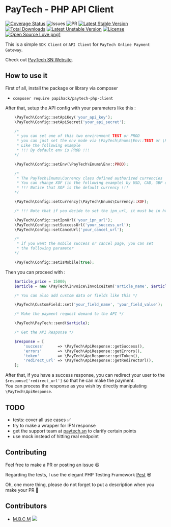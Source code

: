 # PayTech - PHP API Client

[![Coverage Status](https://img.shields.io/badge/coverage-99.25%25-success)](https://coveralls.io/github/PapiHack/paytech-php-client?branch=master)
![Issues](https://img.shields.io/github/issues/PapiHack/paytech-php-client)
![PR](https://img.shields.io/github/issues-pr/PapiHack/paytech-php-client)
[![Latest Stable Version](https://poser.pugx.org/papihack/paytech-php-client/v)](//packagist.org/packages/papihack/paytech-php-client)
[![Total Downloads](https://poser.pugx.org/papihack/paytech-php-client/downloads)](//packagist.org/packages/papihack/paytech-php-client)
[![Latest Unstable Version](https://poser.pugx.org/papihack/paytech-php-client/v/unstable)](//packagist.org/packages/papihack/paytech-php-client)
[![License](https://poser.pugx.org/papihack/paytech-php-client/license)](//packagist.org/packages/papihack/paytech-php-client)
[![Open Source Love png1](https://badges.frapsoft.com/os/v1/open-source.png?v=103)](https://github.com/ellerbrock/open-source-badges/)

This is a simple `SDK Client` or `API Client` for `PayTech Online Payment Gateway`.

Check out [PayTech SN Website](https://paytech.sn).

## How to use it

First of all, install the package or library via composer

- `composer require papihack/paytech-php-client`

After that, setup the API config with your parameters like this :

```php
    \PayTech\Config::setApiKey('your_api_key');
    \PayTech\Config::setApiSecret('your_api_secret');

    /*
     * you can set one of this two environment TEST or PROD
     * you can just set the env mode via \PayTech\Enums\Env::TEST or \PayTech\Enums\Env::PROD
     * Like the following example
     * !!! By default env is PROD !!!
    */

    \PayTech\Config::setEnv(\PayTech\Enums\Env::PROD);

    /*
     * The PayTech\Enums\Currency class defined authorized currencies
     * You can change XOF (in the following example) by USD, CAD, GBP or MAD
     * !!! Notice that XOF is the default currency !!!
    */

    \PayTech\Config::setCurrency(\PayTech\Enums\Currency::XOF);

    /* !!! Note that if you decide to set the ipn_url, it must be in https !!! */

    \PayTech\Config::setIpnUrl('your_ipn_url');
    \PayTech\Config::setSuccessUrl('your_success_url');
    \PayTech\Config::setCanceUrl('your_cancel_url');

    /*
     * if you want the mobile success or cancel page, you can set
     * the following parameter
    */

    \PayTech\Config::setIsMobile(true);
```

Then you can proceed with :

```php
    $article_price = 15000;
    $article = new \PayTech\Invoice\InvoiceItem('article_name', $article_price, 'command_name', 'ref_command');

    /* You can also add custom data or fields like this */

    \PayTech\CustomField::set('your_field_name', 'your_field_value');

    /* Make the payment request demand to the API */

    \PayTech\PayTech::send($article);

    /* Get the API Response */

    $response = [
        'success'      => \PayTech\ApiResponse::getSuccess(),
        'errors'       => \PayTech\ApiResponse::getErrors(),
        'token'        => \PayTech\ApiResponse::getToken(),
        'redirect_url' => \PayTech\ApiResponse::getRedirectUrl(),
    ];
```

After that, if you have a success response, you can redirect your user to the `$response['redirect_url']` so that he can make the payment.  
You can process the response as you wish by directly manipulating `\PayTech\ApiResponse`.

## TODO

- tests: cover all use cases ✅
- try to make a wrapper for IPN response
- get the support team at [paytech.sn](https://paytech.sn) to clarify certain points
- use mock instead of hitting real endpoint

## Contributing

Feel free to make a PR or posting an issue 😃

Regarding the tests, I use the elegant PHP Testing Framework  [Pest](https://pestphp.com/) 😎

Oh, one more thing, please do not forget to put a description when you make your PR 🙂

## Contributors

- <a href="https://itdev.herokuapp.com" alt="The IT DEV">M.B.C.M</a>
[![](https://img.shields.io/twitter/follow/the_it_dev?style=social)](https://twitter.com/the_it_dev)
